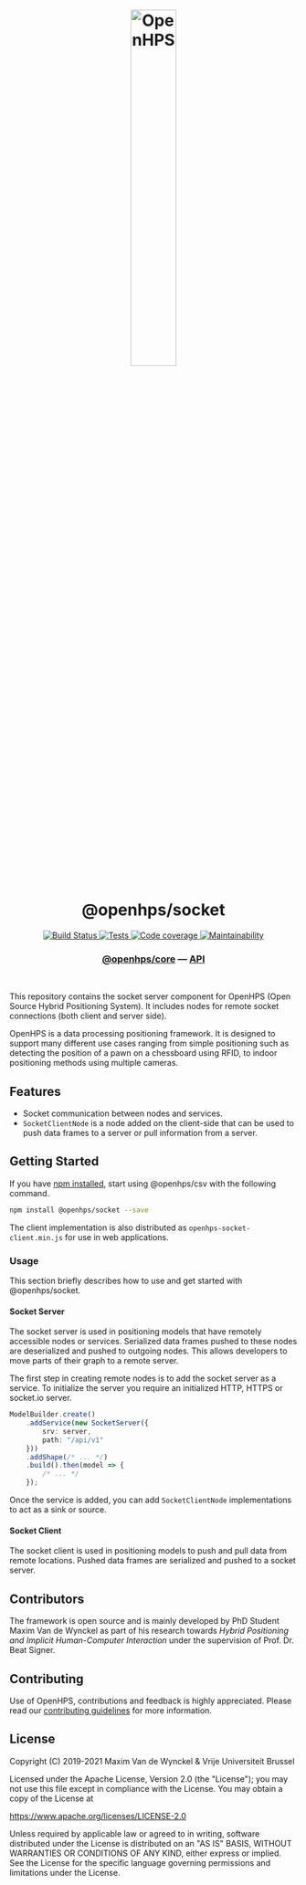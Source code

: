 <h1 align="center">
  <img alt="OpenHPS" src="https://openhps.org/images/logo_text-512.png" width="40%" /><br />
  @openhps/socket
</h1>
<p align="center">
    <a href="https://ci.mvdw-software.com/job/openhps-socket/" target="_blank">
        <img alt="Build Status" src="https://ci.mvdw-software.com/job/openhps-socket/job/dev/badge/icon">
    </a>
    <a href="https://ci.mvdw-software.com/view/OpenHPS/job/openhps-socket/job/dev/lastCompletedBuild/testReport" target="_blank">
        <img alt="Tests" src="https://img.shields.io/jenkins/tests?compact_message&jobUrl=https%3A%2F%2Fci.mvdw-software.com%2Fview%2FOpenHPS%2Fjob%2Fopenhps-socket%2Fjob%2Fdev">
    </a>
    <a href="https://ci.mvdw-software.com/view/OpenHPS/job/openhps-socket/job/dev/lastCompletedBuild/cobertura/" target="_blank">
        <img alt="Code coverage" src="https://img.shields.io/jenkins/coverage/cobertura?jobUrl=https%3A%2F%2Fci.mvdw-software.com%2Fview%2FOpenHPS%2Fjob%2Fopenhps-socket%2Fjob%2Fdev%2F">
    </a>
    <a href="https://codeclimate.com/github/OpenHPS/openhps-socket/" target="_blank">
        <img alt="Maintainability" src="https://img.shields.io/codeclimate/maintainability/OpenHPS/openhps-socket">
    </a>
</p>

<h3 align="center">
    <a href="https://github.com/OpenHPS/openhps-core">@openhps/core</a> &mdash; <a href="https://openhps.org/docs/socket">API</a>
</h3>

<br />

This repository contains the socket server component for OpenHPS (Open Source Hybrid Positioning System). It includes nodes for remote socket connections (both client and server side).

OpenHPS is a data processing positioning framework. It is designed to support many different use cases ranging from simple positioning such as detecting the position of a pawn on a chessboard using RFID, to indoor positioning methods using multiple cameras.

## Features
- Socket communication between nodes and services.
- ```SocketClientNode``` is a node added on the client-side that can be used to push data frames to a server or pull information
from a server.

## Getting Started
If you have [npm installed](https://www.npmjs.com/get-npm), start using @openhps/csv with the following command.
```bash
npm install @openhps/socket --save
```

The client implementation is also distributed as ```openhps-socket-client.min.js``` for use in web applications.

### Usage
This section briefly describes how to use and get started with @openhps/socket.

#### Socket Server
The socket server is used in positioning models that have remotely accessible nodes or services. Serialized data frames pushed
to these nodes are deserialized and pushed to outgoing nodes. This allows developers to move parts of their graph to a
remote server.

The first step in creating remote nodes is to add the socket server as a service. To initialize the server you require an initialized
HTTP, HTTPS or socket.io server.
```typescript
ModelBuilder.create()
    .addService(new SocketServer({
        srv: server,
        path: "/api/v1"
    }))
    .addShape(/* ... */)
    .build().then(model => {
        /* ... */
    });
```

Once the service is added, you can add ```SocketClientNode``` implementations to act as a sink or source.

#### Socket Client
The socket client is used in positioning models to push and pull data from remote locations. Pushed data frames are serialized and pushed
to a socket server.

## Contributors
The framework is open source and is mainly developed by PhD Student Maxim Van de Wynckel as part of his research towards *Hybrid Positioning and Implicit Human-Computer Interaction* under the supervision of Prof. Dr. Beat Signer.

## Contributing
Use of OpenHPS, contributions and feedback is highly appreciated. Please read our [contributing guidelines](CONTRIBUTING.md) for more information.

## License
Copyright (C) 2019-2021 Maxim Van de Wynckel & Vrije Universiteit Brussel

Licensed under the Apache License, Version 2.0 (the "License"); you may not use this file except in compliance with the License. You may obtain a copy of the License at

https://www.apache.org/licenses/LICENSE-2.0

Unless required by applicable law or agreed to in writing, software distributed under the License is distributed on an "AS IS" BASIS, WITHOUT WARRANTIES OR CONDITIONS OF ANY KIND, either express or implied. See the License for the specific language governing permissions and limitations under the License.